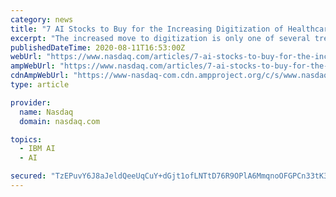 ```yaml
---
category: news
title: "7 AI Stocks to Buy for the Increasing Digitization of Healthcare"
excerpt: "The increased move to digitization is only one of several trends the healthcare industry has embraced in the past few years. Transferring paper-based information to digital formats gives health professionals faster access to data,"
publishedDateTime: 2020-08-11T16:53:00Z
webUrl: "https://www.nasdaq.com/articles/7-ai-stocks-to-buy-for-the-increasing-digitization-of-healthcare-2020-08-11"
ampWebUrl: "https://www.nasdaq.com/articles/7-ai-stocks-to-buy-for-the-increasing-digitization-of-healthcare-2020-08-11?amp"
cdnAmpWebUrl: "https://www-nasdaq-com.cdn.ampproject.org/c/s/www.nasdaq.com/articles/7-ai-stocks-to-buy-for-the-increasing-digitization-of-healthcare-2020-08-11?amp"
type: article

provider:
  name: Nasdaq
  domain: nasdaq.com

topics:
  - IBM AI
  - AI

secured: "TzEPuvY6J8aJeldQeeUqCuY+dGjt1ofLNTtD76R9OPlA6MmqnoOFGPCn33tK3ZlS90V5ixksUfM6z+MyUUJfUnlJFcJB9nUkf5NJUcjKfrdJeRVwaXNHXyMv3p1Qi9WpasVjZeGMImLL+c2WSZF6S7gbJlIgAtb/mIS95ldA8FuZqBabYEHUihsfWKQF8O1DWdi+Rww8gTgK4U60tYFTSIzBVbzYNrV6T582Gh8PNvtlfTrCclKJ0n8pkbD1EBSvTn1oDgsEC5vSsN/vWhX6DGRl6+h0tWi540p/7L+fRBOVs1FKM1W6UKXcnsIvLfjgRoubQdTq7649H5fgxmWHzA==;AmMJepoGB11a/JPU7RMXGw=="
---
```


